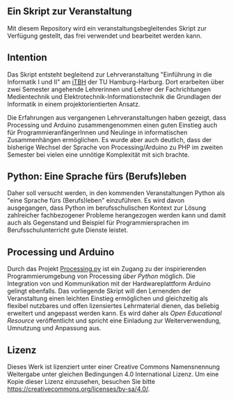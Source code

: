 ## Ein Skript zur Veranstaltung

Mit diesem Repository wird ein veranstaltungsbegleitendes Skript zur Verfügung gestellt, das frei verwendet und bearbeitet werden kann. 

## Intention

Das Skript entsteht begleitend zur Lehrveranstaltung "Einführung in die Informatik I und II" am [iTBH](http://itbh-hh.de/de/) der TU Hamburg-Harburg. Dort erarbeiten über zwei Semester angehende Lehrerinnen und Lehrer der Fachrichtungen Medientechnik und Elektrotechnik-Informationstechnik die Grundlagen der Informatik in einem projektorientierten Ansatz.

Die Erfahrungen aus vergangenen Lehrveranstaltungen haben gezeigt, dass Processing und Arduino zusammengenommen einen guten Einstieg auch für ProgrammieranfängerInnen und Neulinge in informatischen Zusammenhängen ermöglichen. Es wurde aber auch deutlich, dass der bisherige Wechsel der Sprache von Processing/Arduino zu PHP im zweiten Semester bei vielen eine unnötige Komplexität mit sich brachte.

## Python: Eine Sprache fürs (Berufs)leben

Daher soll versucht werden, in den kommenden Veranstaltungen Python als "eine Sprache fürs (Berufs)leben" einzuführen. Es wird davon ausgegangen, dass Python im berufsschulischen Kontext zur Lösung zahlreicher fachbezogener Probleme herangezogen werden kann und damit auch als Gegenstand und Beispiel für Programmiersprachen im Berufsschulunterricht gute Dienste leistet.

## Processing und Arduino

Durch das Projekt [Processing.py](http://py.processing.org) ist ein Zugang zu der inspirierenden Programmierumgebung von Processing *über Python* möglich. Die Integration von und Kommunikation mit der Hardwareplattform Arduino gelingt ebenfalls. Das vorliegende Skript will den Lernenden der Veranstaltung einen leichten Einstieg ermöglichen und gleichzeitig als flexibel nutzbares und offen lizensiertes Lehrmaterial dienen, das beliebig erweitert und angepasst werden kann. Es wird daher als *Open Educational Resource* veröffentlicht und spricht eine Einladung zur Weiterverwendung, Umnutzung und Anpassung aus.

## Lizenz

Dieses Werk ist lizenziert unter einer Creative Commons Namensnennung Weitergabe unter gleichen Bedingungen 4.0 International Lizenz. Um eine Kopie dieser Lizenz einzusehen, besuchen Sie bitte https://creativecommons.org/licenses/by-sa/4.0/.
